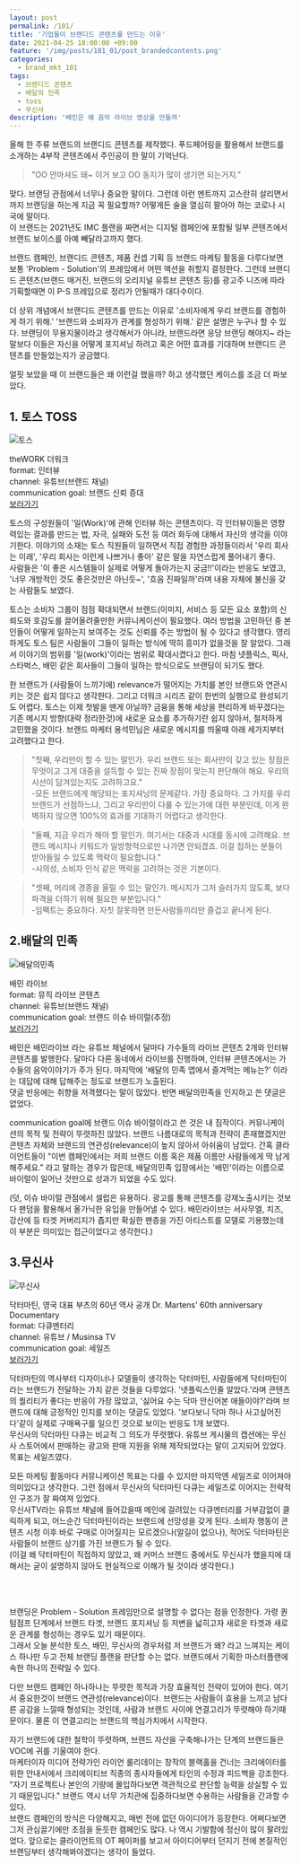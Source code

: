 ```yaml
---
layout: post
permalink: /101/
title: '기업들이 브랜디드 콘텐츠를 만드는 이유'
date: 2021-04-25 18:00:00 +09:00
feature: '/img/posts/101_01/post_brandedcontents.png'
categories:
  - brand_mkt_101
tags:
  - 브랜디드 콘텐츠
  - 배달의 민족
  - toss
  - 무신사
description: '배민은 왜 음악 라이브 영상을 만들까'
---
```

올해 한 주류 브랜드의 브랜디드 콘텐츠를 제작했다. 푸드페어링을 활용해서 브랜드를 소개하는 4부작 콘텐츠에서 주인공이 한 말이 기억난다.
>"OO 안마셔도 돼~ 이거 보고 OO 동지가 많이 생기면 되는거지."

맞다. 브랜딩 관점에서 너무나 중요한 말이다. 그런데 이런 멘트까지 고스란히 살리면서까지 브랜딩을 하는게 지금 꼭 필요할까? 어떻게든 술을 열심히 팔아야 하는 코로나 시국에 말이다.
<br>이 브랜드는 2021년도 IMC 플랜을 짜면서는 디지털 캠페인에 포함될 일부 콘텐츠에서 브랜드 보이스를 아예 빼달라고까지 했다.

브랜드 캠페인, 브랜디드 콘텐츠, 제품 컨셉 기획 등 브랜드 마케팅 활동을 다루다보면 보통 'Problem - Solution'의 프레임에서 어떤 액션을 취할지 결정한다. 그런데 브랜디드 콘텐츠(브랜드 매거진, 브랜드의 오리지널 유튜브 콘텐츠 등)를 광고주 니즈에 따라 기획할때면 이 P-S 프레임으로 정리가 안될때가 대다수이다.

더 상위 개념에서 브랜디드 콘텐츠를 만드는 이유로 '소비자에게 우리 브랜드를 경험하게 하기 위해.' '브랜드와 소비자가 관계를 형성하기 위해.' 같은 설명은 누구나 할 수 있다. 브랜딩이 무용지물이라고 생각해서가 아니라, 브랜드라면 응당 브랜딩 해야지~ 라는 말보다 이들은 자신을 어떻게 포지셔닝 하려고 혹은 어떤 효과를 기대하며 브랜디드 콘텐츠를 만들었는지가 궁금했다.

얼핏 보았을 때 이 브랜드들은 왜 이런걸 했을까? 하고 생각했던 케이스를 조금 더 파보았다.


## 1. 토스 TOSS

![토스](/img/posts/101_01/toss_thework.jpg)

theWORK 더워크 <br>
format: 인터뷰 <br>
channel: 유튜브(브랜드 채널)<br>
communication goal: 브랜드 신뢰 증대<br>
[보러가기](https://youtube.com/playlist?list=PL1DJtS1Hv1PiWn9eI2xwVAzk4LvA460FW)

토스의 구성원들이 '일(Work)'에 관해 인터뷰 하는 콘텐츠이다. 각 인터뷰이들은 영향력있는 결과를 만드는 법, 자극, 실패와 도전 등 여러 화두에 대해서 자신의 생각을 이야기한다. 이야기의 소재는 토스 직원들이 일하면서 직접 경험한 과정들이라서 '우리 회사는 이래', '우리 회사는 이런게 나쁘거나 좋아' 같은 말을 자연스럽게 풀어내기 좋다.<br>
사람들은 '이 좋은 시스템들이 실제로 어떻게 돌아가는지 궁금!!'이라는 반응도 보였고, '너무 개방적인 것도 좋은것만은 아닌듯~', '흐음 진짜일까'라며 내용 자체에 불신을 갖는 사람들도 보였다.

토스는 소비자 그룹이 점점 확대되면서 브랜드(이미지, 서비스 등 모든 요소 포함)의 신뢰도와 호감도를 끌어올려줄만한 커뮤니케이션이 필요했다. 여러 방법을 고민하던 중 본인들이 어떻게 일하는지 보여주는 것도 신뢰를 주는 방법이 될 수 있다고 생각했다. 영리하게도 토스 팀은 사람들이 그들이 일하는 방식에 딱히 흥미가 없을것을 잘 알았다. 그래서 이야기의 범위를 '일(work)'이라는 범위로 확대시켰다고 한다. 마침 넷플릭스, 픽사, 스타벅스, 배민 같은 회사들이 그들이 일하는 방식으로도 브랜딩이 되기도 했다.

한 브랜드가 (사람들이 느끼기에) relevance가 떨어지는 가치를 본인 브랜드와 연관시키는 것은 쉽지 않다고 생각한다. 그리고 더워크 시리즈 같이 한번의 실행으로 완성되기도 어렵다. 토스는 이제 첫발을 뗀게 아닐까? 금융을 통해 세상을 편리하게 바꾸겠다는 기존 메시지 방향(대략 정리한것)에 새로운 요소를 추가하기란 쉽지 않아서, 철저하게 고민했을 것이다. 브랜드 마케터 용석민님은 새로운 메시지를 띄울때 아래 세가지부터 고려했다고 한다.

> "첫째, 우리만이 할 수 있는 말인가. 우리 브랜드 또는 회사만이 갖고 있는 장점은 무엇이고 그게 대중을 설득할 수 있는 진짜 장점이 맞는지 판단해야 해요. 우리의 시선이 담겨있는지도 고려하고요."
<br>-모든 브랜드에게 해당되는 포지셔닝의 문제같다. 가장 중요하다. 그 가치를 우리 브랜드가 선점하느냐, 그리고 우리만이 다룰 수 있는가에 대한 부분인데, 이게 완벽하지 않으면 100%의 효과를 기대하기 어렵다고 생각한다.  

>"둘째, 지금 우리가 해야 할 말인가. 여기서는 대중과 시대를 동시에 고려해요. 브랜드 메시지나 키워드가 일방향적으로만 나가면 안되겠죠. 이걸 접하는 분들이 받아들일 수 있도록 맥락이 필요합니다."
<br>-시의성, 소비자 인식 같은 맥락을 고려하는 것은 기본이다.

>"셋째, 머리에 경종을 울릴 수 있는 말인가. 메시지가 그저 슬러가지 않도록, 보다 파격을 더하기 위해 필요한 부분입니다."
<br>-임팩트는 중요하다. 자칫 잘못하면 만든사람들끼리만 즐겁고 끝나게 된다.

## 2.배달의 민족

![배달의민족](/img/posts/101_01/baemin_live.jpeg)

배민 라이브 <br>
format: 뮤직 라이브 콘텐츠<br>
channel: 유튜브(브랜드 채널)<br>
communication goal: 브랜드 이슈 바이럴(추정)<br>
[보러가기](https://youtube.com/playlist?list=PLB8eEXcG6MHYZNdbcnKV8-6WP5AHWaRyt)

배민은 배민라이브 라는 유튜브 채널에서 달마다 가수들의 라이브 콘텐츠 2개와 인터뷰 콘텐츠를 발행한다. 달마다 다른 동네에서 라이브를 진행하며, 인터뷰 콘텐츠에서는 가수들의 음악이야기가 주가 된다. 마지막에 '배달의 민족 앱에서 즐겨먹는 메뉴는?' 이라는 대답에 대해 답해주는 정도로 브랜드가 노출된다.<br>
댓글 반응에는 취향을 저격했다는 말이 많았다. 반면 배달의민족을 인지하고 쓴 댓글은 없었다.

communication goal에 브랜드 이슈 바이럴이라고 쓴 것은 내 짐작이다. 커뮤니케이션의 목적 및 전략이 뚜렷하진 않았다. 브랜드 나름대로의 목적과 전략이 존재했겠지만 콘텐츠 자체와 브랜드의 연관성(relevance)이 높지 않아서 아쉬움이 남았다. 간혹 클라이언트들이 "이번 캠페인에서는 저희 브랜드 이름 혹은 제품 이름만 사람들에게 딱 남게 해주세요." 라고 말하는 경우가 많은데, 배달의민족 입장에서는 '배민'이라는 이름으로 바이럴이 일어난 것만으로 성과가 되었을 수도 있다.

(덧, 이슈 바이럴 관점에서 셀럽은 유용하다. 광고를 통해 콘텐츠를 강제노출시키는 것보다 팬덤을 활용해서 올가닉한 유입을 만들어낼 수 있다. 배민라이브는 서사무엘, 치즈, 강산에 등 타겟 커버리지가 좁지만 확실한 팬층을 가진 아티스트를 모델로 기용했는데 이 부분은 의미있는 접근이었다고 생각한다.)

## 3.무신사

![무신사](/img/posts/101_01/musinsa_docu.jpeg)

닥터마틴, 영국 대표 부츠의 60년 역사 공개 Dr. Martens' 60th anniversary Documentary<br>
format: 다큐멘터리<br>
channel: 유튜브 / Musinsa TV<br>
communication goal: 세일즈<br>
[보러가기](https://youtu.be/3abVR0GwHvs)

닥터마틴의 역사부터 디자이너나 모델들이 생각하는 닥터마틴, 사람들에게 닥터마틴이라는 브랜드가 전달하는 가치 같은 것들을 다루었다. '넷플릭스인줄 알았다.'라며 콘텐츠의 퀄리티가 좋다는 반응이 가장 많았고, '싫어요 수는 닥마 안신어본 애들이야?'라며 브랜드에 대해 긍정적인 인지를 보이는 댓글도 있었다. '보다보니 닥마 하나 사고싶어진다'같이 실제로 구매욕구를 일으킨 것으로 보이는 반응도 1개 보였다.<br>
무신사의 닥터마틴 다큐는 비교적 그 의도가 뚜렷했다. 유튜브 게시물의 캡션에는 무신사 스토어에서 판매하는 광고와 판매 지원을 위해 제작되었다는 말이 고지되어 있었다. 목표는 세일즈였다.

모든 마케팅 활동마다 커뮤니케이션 목표는 다를 수 있지만 마지막엔 세일즈로 이어져야 의미있다고 생각한다. 그런 점에서 무신사의 닥터마틴 다큐는 세일즈로 이어지는 전략적인 구조가 잘 짜여져 있었다.<br>
무신사TV라는 유튜브 채널에 들어갔을때 메인에 걸려있는 다큐멘터리를 거부감없이 클릭하게 되고, 어느순간 닥터마틴이라는 브랜드에 선망성을 갖게 된다. 소비자 행동이 콘텐츠 시청 이후 바로 구매로 이어질지는 모르겠으나(알길이 없으나), 적어도 닥터마틴은 사람들이 브랜드 상기를 가진 브랜드가 될 수 있다.<br>
(이걸 왜 닥터마틴이 직접하지 않았고, 왜 커머스 브랜드 중에서도 무신사가 했을지에 대해서는 굳이 설명하지 않아도 현실적으로 이해가 될 것이라 생각한다.)

<br><br>

브랜딩은 Problem - Solution 프레임만으로 설명할 수 없다는 점을 인정한다. 가령 퀀텀점프 단계에서 브랜드 타겟, 브랜드 포지셔닝 등 저변을 넓히고자 새로운 타겟과 새로운 관계를 형성하는 경우도 있기 때문이다.<br>
그래서 오늘 분석한 토스, 배민, 무신사의 경우처럼 저 브랜드가 왜? 라고 느껴지는 케이스 하나만 두고 전체 브랜딩 플랜을 판단할 수는 없다. 브랜드에서 기획한 마스터플랜에 속한 하나의 전략일 수 있다.

다만 브랜드 캠페인 하나하나는 뚜렷한 목적과 가장 효율적인 전략이 있어야 한다. 여기서 중요한것이 브랜드 연관성(relevance)이다. 브랜드는 사람들이 효용을 느끼고 남다른 공감을 느낄때 형성되는 것인데, 사람과 브랜드 사이에 연결고리가 뚜렷해야 하기때문이다. 물론 이 연결고리는 브랜드의 핵심가치에서 시작한다.

자기 브랜드에 대한 철학이 뚜렷하며, 브랜드 자산을 구축해나가는 단계의 브랜드들은 VOC에 귀를 기울여야 한다.<br>
마케터이자 미디어 전략가인 라이언 롤리데이는 창작의 블랙홀을 건너는 크리에이터를 위한 안내서에서 크리에이티브 직종의 종사자들에게 타인의 수정과 피드백을 강조한다. "자기 프로젝트나 본인의 기량에 몰입하다보면 객관적으로 판단할 능력을 상실할 수 있기 때문입니다." 브랜드 역시 너무 가치관에 집중하다보면 수용하는 사람들을 간과할 수 있다.<br>
브랜드 캠페인의 방식은 다양해지고, 매번 전에 없던 아이디어가 등장한다. 어쩌다보면 그저 관심끌기에만 초점을 둔듯한 캠페인도 많다. 나 역시 기발함에 정신이 많이 팔려있었다. 앞으로는 클라이언트의 OT 페이퍼를 보고서 아이디어부터 던지기 전에 본질적인 브랜딩부터 생각해봐야겠다는 생각이 들었다.
